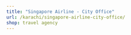 ```yaml
---
title: "Singapore Airline - City Office"
url: /karachi/singapore-airline-city-office/
shop: travel agency
---
```

